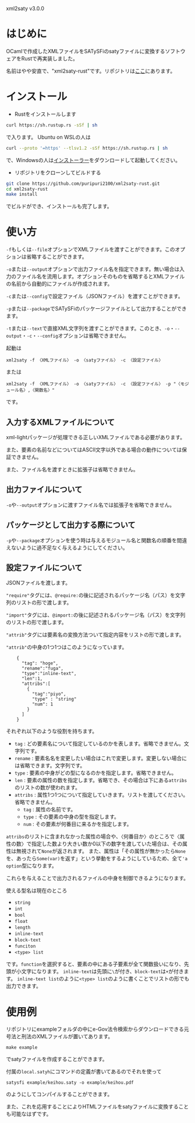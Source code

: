 xml2saty v3.0.0

# はじめに

OCamlで作成したXMLファイルをSATySFiのsatyファイルに変換するソフトウェアをRustで再実装しました。

名前はやや安直で、"xml2saty-rust"です。リポジトリは[ここ](https://github.com/puripuri2100/xml2saty-rust)にあります。

# インストール

- Rustをインストールします
```sh
curl https://sh.rustup.rs -sSf | sh
```
で入ります。
Ubuntu on WSLの人は
```sh
curl --proto '=https' --tlsv1.2 -sSf https://sh.rustup.rs | sh
```
で、Windowsの人は[インストーラー](https://www.rust-lang.org/tools/install)をダウンロードして起動してください。

- リポジトリをクローンしてビルドする
```sh
git clone https://github.com/puripuri2100/xml2saty-rust.git
cd xml2saty-rust
make install
```
でビルドができ、インストールも完了します。

# 使い方

`-f`もしくは`--file`オプションでXMLファイルを渡すことができます。このオプションは省略することができます。

`-o`または`--output`オプションで出力ファイル名を指定できます。無い場合は入力のファイル名を流用します。オプションそのものを省略するとXMLファイルの名前から自動的にファイルが作成されます。

`-c`または`--config`で設定ファイル（JSONファイル）を渡すことができます。

`-p`または`--package`でSATySFiのパッケージファイルとして出力することができます。

`-t`または`--text`で直接XML文字列を渡すことができます。このとき、`-o`・`--output`・`-c`・`--config`オプションは省略できません。

起動は

```
xml2saty -f 〈XMLファイル〉 -o 〈satyファイル〉 -c 〈設定ファイル〉
```

または

```
xml2saty -f 〈XMLファイル〉 -o 〈satyファイル〉 -c 〈設定ファイル〉 -p "〈モジュール名〉,〈関数名〉"
```

です。

## 入力するXMLファイルについて

xml-lightパッケージが処理できる正しいXMLファイルである必要があります。

また、要素の名前などについてはASCII文字以外である場合の動作については保証できません。

また、ファイル名を渡すときに拡張子は省略できません。

## 出力ファイルについて

`-o`や`--output`オプションに渡すファイル名では拡張子を省略できません。

## パッケージとして出力する際について

`-p`や`--package`オプションを使う時は与えるモジュール名と関数名の順番を間違えないように過不足なく与えるようにしてください。

## 設定ファイルについて

JSONファイルを渡します。

`"require"`タグには、`@require:`の後に記述されるパッケージ名（パス）を文字列のリストの形で渡します。

`"import"`タグには、`@import:`の後に記述されるパッケージ名（パス）を文字列のリストの形で渡します。


`"attrib"`タグには要素名の変換方法ついて指定内容をリストの形で渡します。

`"attrib"`の中身の1つ1つはこのようになっています。

```
    {
      "tag": "hoge",
      "rename":"fuga",
      "type":"inline-text",
      "len":1,
      "attribs":[
        {
          "tag":"piyo",
          "type" : "string"
          "num": 1
        }
      ]
    }
```

それぞれ以下のような役割を持ちます。

- `tag` : どの要素名について指定しているのかを表します。省略できません。文字列です。
- `rename` : 要素名名を変更したい場合はこれで変更します。変更しない場合には省略できます。文字列です。
- `type` : 要素の中身がどの型になるのかを指定します。省略できません。
- `len` : 要素の属性の数を指定します。省略でき、その場合は下にある`attribs`のリストの数が使われます。
- `attribs` : 属性1つ1つについて指定していきます。リストを渡してください。省略できません。
  - `tag` : 属性の名前です。
  - `type` : その要素の中身の型を指定します。
  - `num` : その要素が何番目に来るかを指定します。


`attribs`のリストに含まれなかった属性の場合や、〈何番目か〉のところで〈属性の数〉で指定した数より大きい数か0以下の数字を渡していた場合は、その属性は無視されて`None`が返されます。
また、属性は「その属性が無かったら`None`を、あったら`Some(var)`を返す」という挙動をするようにしているため、全て`'a option`型になります。

これらを与えることで出力されるファイルの中身を制御できるようになります。


使える型名は現在のところ

- `string`
- `int`
- `bool`
- `float`
- `length`
- `inline-text`
- `block-text`
- `funciton`
- `<type> list`

です。`function`を選択すると、要素の中にある子要素が全て関数扱いになり、先頭が小文字になります。
`inline-text`は先頭に`\`が付き、`block-text`は`+`が付きます。
`inline-text list`のように`<type> list`のように書くことでリストの形でも出力できます。




# 使用例

リポジトリにexampleフォルダの中にe-Gov法令検索からダウンロードできる元号法と刑法のXMLファイルが置いてあります。

```
make example
```

でsatyファイルを作成することができます。

付属の`local.satyh`にコマンドの定義が書いてあるのでそれを使って
```
satysfi example/keihou.saty -o example/keihou.pdf
```
のようにしてコンパイルすることができます。

また、これを応用することによりHTMLファイルをsatyファイルに変換することも可能なはずです。